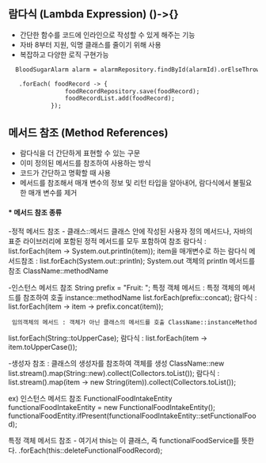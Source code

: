 ## 람다식 (Lambda Expression) ()->{}
- 간단한 함수를 코드에 인라인으로 작성할 수 있게 해주는 기능
- 자바 8부터 지원, 익명 클래스를 줄이기 위해 사용
- 복잡하고 다양한 로직 구현가능
  
```xml
  BloodSugarAlarm alarm = alarmRepository.findById(alarmId).orElseThrow(() -> new IllegalArgumentException("Invalid alarm ID"));
```

```xml
   .forEach( foodRecord -> {
                foodRecordRepository.save(foodRecord);
                foodRecordList.add(foodRecord);
            });
```

## 메서드 참조 (Method References)
- 람다식을 더 간단하게 표현할 수 있는 구문
- 이미 정의된 메서드를 참조하여 사용하는 방식
- 코드가 간단하고 명확할 때 사용
- 메서드를 참조해서 매개 변수의 정보 및 리턴 타입을 알아내어, 람다식에서 불필요한 매개 변수를 제거

#### * 메서드 참조 종류
-정적 메서드 참조 - 클래스::메서드 클래스 안에 작성된 사용자 정의 메서드나, 자바의 표준 라이브러리에 포함된 정적 메서드를 모두 포함하여 참조
    람다식 : list.forEach(item -> System.out.println(item)); item을 매개변수로 하는 람다식
    메서드참조 : list.forEach(System.out::println); System.out 객체의 println 메서드를 참조 ClassName::methodName

-인스턴스 메서드 참조 
     String prefix = "Fruit: ";
    특정 객체 메서드 : 특정 객체의 메서드를 참조하여 호출 instance::methodName
list.forEach(prefix::concat);
    람다식 : list.forEach(item -> item -> prefix.concat(item));

     임의객체의 메서드 : 객체가 아닌 클래스의 메서드를 호출 ClassName::instanceMethod
 list.forEach(String::toUpperCase);
     람다식 : list.forEach(item -> item.toUpperCase());

-생성자 참조 : 클래스의 생성자를 참조하여 객체를 생성 ClassName::new
list.stream().map(String::new).collect(Collectors.toList());
     람다식 : list.stream().map(item -> new String(item)).collect(Collectors.toList());


ex) 
인스턴스 메서드 참조
 FunctionalFoodIntakeEntity functionalFoodIntakeEntity = new FunctionalFoodIntakeEntity();
                        functionalFoodEntity.ifPresent(functionalFoodIntakeEntity::setFunctionalFood);

특정 객체 메서드 참조 - 여기서 this는 이 클래스, 즉 functionalFoodService를 뜻한다. 
.forEach(this::deleteFunctionalFoodRecord);
